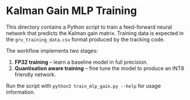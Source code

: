 # Kalman Gain MLP Training

This directory contains a Python script to train a feed-forward neural network
that predicts the Kalman gain matrix. Training data is expected in the
`gru_training_data.csv` format produced by the tracking code.

The workflow implements two stages:

1. **FP32 training** – learn a baseline model in full precision.
2. **Quantisation aware training** – fine tune the model to produce
   an INT8 friendly network.

Run the script with `python3 train_mlp_gain.py --help` for usage
information.
